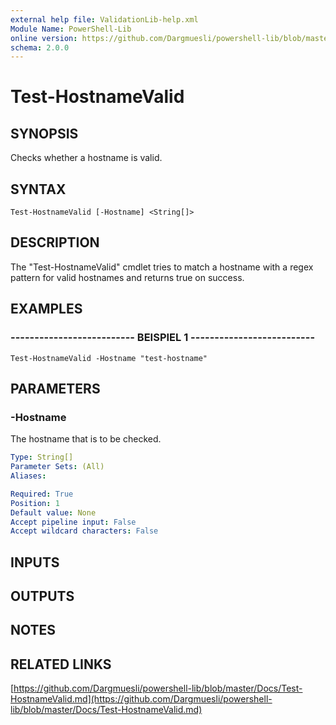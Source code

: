 ```yaml
---
external help file: ValidationLib-help.xml
Module Name: PowerShell-Lib
online version: https://github.com/Dargmuesli/powershell-lib/blob/master/Docs/Test-HostnameValid.md
schema: 2.0.0
---
```


# Test-HostnameValid

## SYNOPSIS
Checks whether a hostname is valid.

## SYNTAX

```
Test-HostnameValid [-Hostname] <String[]>
```

## DESCRIPTION
The "Test-HostnameValid" cmdlet tries to match a hostname with a regex pattern for valid hostnames and returns true on success.

## EXAMPLES

### -------------------------- BEISPIEL 1 --------------------------
```
Test-HostnameValid -Hostname "test-hostname"
```

## PARAMETERS

### -Hostname
The hostname that is to be checked.

```yaml
Type: String[]
Parameter Sets: (All)
Aliases: 

Required: True
Position: 1
Default value: None
Accept pipeline input: False
Accept wildcard characters: False
```

## INPUTS

## OUTPUTS

## NOTES

## RELATED LINKS

[https://github.com/Dargmuesli/powershell-lib/blob/master/Docs/Test-HostnameValid.md](https://github.com/Dargmuesli/powershell-lib/blob/master/Docs/Test-HostnameValid.md)

